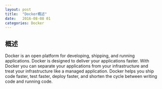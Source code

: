 ```yaml
---
layout: post
title:  "Docker概述"
date:   2016-08-08 01
categories: Docker
---
```






## 概述 ##

Docker is an open platform for developing, shipping, and running applications. Docker is designed to deliver your applications faster. With Docker you can separate your applications from your infrastructure and treat your infrastructure like a managed application. Docker helps you ship code faster, test faster, deploy faster, and shorten the cycle between writing code and running code.